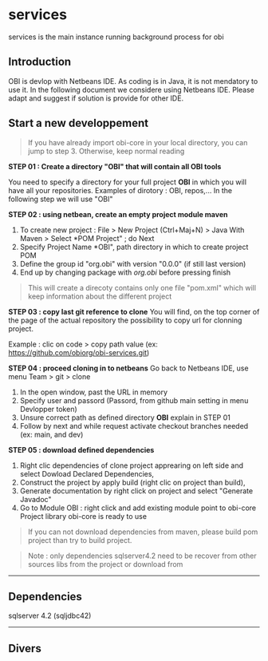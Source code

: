 # services
services is the main instance running background process for obi


## Introduction

OBI is devlop with Netbeans  IDE. As coding is in Java, it is not mendatory to use it. In the following document we considere using Netbeans IDE. Please adapt and suggest if solution is provide for other IDE.
<!-- TO DO: add more gloabl information here later -->


## Start a new developpement

> If you have already import obi-core in your local directory, you can jump to step 3. Otherwise, keep normal reading

**STEP 01 : Create a directory "OBI" that will contain all OBI tools**

You need to specify a directory for your full project **OBI** in which you will have all your repositories.
Examples of dirotory : OBI, repos,...
In the following step we will use "OBI"

**STEP 02 : using netbean, create an empty project module maven**
1. To create new project : File > New Project (Ctrl+Maj+N) > Java With Maven > Select *POM Project" ; do Next
2. Specify Project Name *OBI", path directory in which to create project POM
3. Define the group id "org.obi" with version "0.0.0" (if still last version)
4. End up by changing package with *org.obi* before pressing finish

> This will create a direcoty contains only one file "pom.xml" which will keep information about the different project

**STEP 03 : copy last git reference to clone**
You will find, on the top corner of the page of the actual repository the possibility to copy url for clonning project.

Example : clic on code > copy path value (ex: https://github.com/obiorg/obi-services.git)

**STEP 04 : proceed cloning in to netbeans**
Go back to Netbeans IDE, use menu Team > git > clone
1. In the open window, past the URL in memory
2. Specify user and passord (Passord, from github main setting in menu Devlopper token)
3. Unsure correct path as defined directory **OBI** explain in STEP 01
4. Follow by next and while request activate checkout branches needed (ex: main, and dev)

**STEP 05 : download defined dependencies**
1. Right clic dependencies of clone project apprearing on left side and select Dowload Declared Dependencies,
2. Construct the project by apply build (right clic on project than build),
9. Generate documentation by right click on project and select "Generate Javadoc"
10. Go to Module OBI : right click and add existing module point to obi-core
Project library obi-core is ready to use


> If you can not download dependencies from maven, please build pom project than try to build project.

> Note : only dependencies sqlserver4.2 need to be recover from other sources libs from the project or download from

---
## Dependencies
sqlserver 4.2 (sqljdbc42)

---
## Divers




